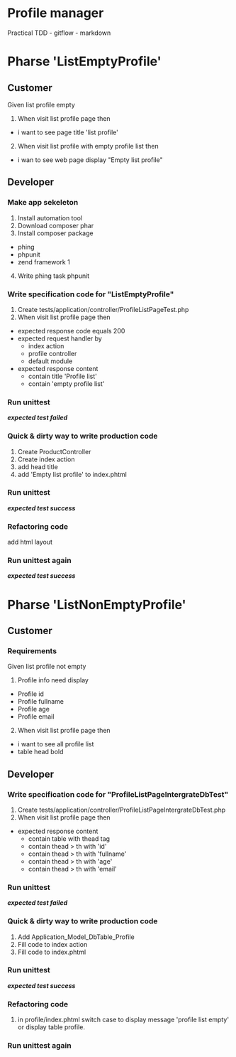 # Profile manager

Practical TDD - gitflow - markdown

# Pharse 'ListEmptyProfile'

## Customer

Given list profile empty

1. When visit list profile page then 
- i want to see page title 'list profile'
2. When visit list profile with empty profile list then
- i wan to see web page display "Empty list profile"

## Developer

### Make app sekeleton

1. Install automation tool
2. Download composer phar
3. Install composer package
- phing
- phpunit
- zend framework 1
4. Write phing task phpunit

### Write specification code for "ListEmptyProfile" 

1. Create tests/application/controller/ProfileListPageTest.php
2. When visit list profile page then

- expected response code equals 200
- expected request handler by 
    + index action
    + profile controller
    + default module
- expected response content 
    + contain title 'Profile list'
    + contain 'empty profile list'

### Run unittest

***expected test failed***

### Quick & dirty way to write production code 

1. Create ProductController
2. Create index action
3. add head title
4. add 'Empty list profile' to index.phtml

### Run unittest

***expected test success***

### Refactoring code

add html layout

### Run unittest again

***expected test success***

# Pharse 'ListNonEmptyProfile'

## Customer

### Requirements

Given list profile not empty

1. Profile info need display
- Profile id
- Profile fullname
- Profile age
- Profile email

2. When visit list profile page then 
- i want to see all profile list
- table head bold

## Developer

### Write specification code for "ProfileListPageIntergrateDbTest" 

1. Create tests/application/controller/ProfileListPageIntergrateDbTest.php
2. When visit list profile page then
- expected response content 
    + contain table with thead tag
    + contain thead > th with 'id'
    + contain thead > th with 'fullname'
    + contain thead > th with 'age'
    + contain thead > th with 'email'
### Run unittest

***expected test failed***

### Quick & dirty way to write production code 

1. Add Application_Model_DbTable_Profile
2. Fill code to index action 
3. Fill code to index.phtml

### Run unittest

***expected test success***

### Refactoring code

1. in profile/index.phtml switch case to display message 'profile list empty' or display table profile.

### Run unittest again
